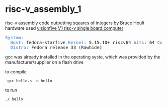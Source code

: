 # risc-v_assembly_1
risc-v assembly code outputting squares of integers by Bruce Hoult  
hardware used <a href="https://shop.allnetchina.cn/collections/starfive/products/starfive-visionfive-ai-single-board-computer">visionfive V1 risc-v single board computer</a>


<pre><font color="#729FCF"><b>System:</b></font>
  <font color="#729FCF"><b>Host:</b></font> fedora-starfive <font color="#729FCF"><b>Kernel:</b></font> 5.15.10+ riscv64 <font color="#729FCF"><b>bits:</b></font> 64 <font color="#729FCF"><b>Console:</b></font> tty pts/0 
  <font color="#729FCF"><b>Distro:</b></font> Fedora release 33 (Rawhide) 
</pre>

gcc was already installed in the operating syste, which was provided by the manufacturer/supplier on a flash drive

to compile 

<code> gcc hello.s -o hello  </code>

to run

<code>./ hello </code>
